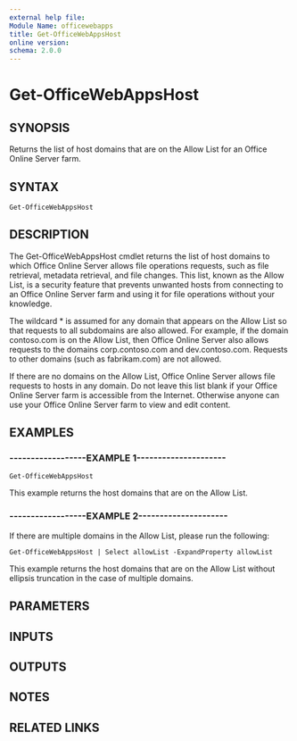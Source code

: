 ```yaml
---
external help file:
Module Name: officewebapps
title: Get-OfficeWebAppsHost
online version:
schema: 2.0.0
---
```


# Get-OfficeWebAppsHost

## SYNOPSIS
Returns the list of host domains that are on the Allow List for an Office Online Server farm.

## SYNTAX

```
Get-OfficeWebAppsHost
```

## DESCRIPTION
The Get-OfficeWebAppsHost cmdlet returns the list of host domains to which Office Online Server allows file operations requests, such as file retrieval, metadata retrieval, and file changes.
This list, known as the Allow List, is a security feature that prevents unwanted hosts from connecting to an Office Online Server farm and using it for file operations without your knowledge.

The wildcard * is assumed for any domain that appears on the Allow List so that requests to all subdomains are also allowed.
For example, if the domain contoso.com is on the Allow List, then Office Online Server also allows requests to the domains corp.contoso.com and dev.contoso.com.
Requests to other domains (such as fabrikam.com) are not allowed.

If there are no domains on the Allow List, Office Online Server allows file requests to hosts in any domain.
Do not leave this list blank if your Office Online Server farm is accessible from the Internet.
Otherwise anyone can use your Office Online Server farm to view and edit content.

## EXAMPLES

### ------------------EXAMPLE 1---------------------
```
Get-OfficeWebAppsHost
```

This example returns the host domains that are on the Allow List.

### ------------------EXAMPLE 2---------------------
If there are multiple domains in the Allow List, please run the following:

```
Get-OfficeWebAppsHost | Select allowList -ExpandProperty allowList
```

This example returns the host domains that are on the Allow List without ellipsis truncation in the case of multiple domains.

## PARAMETERS

## INPUTS

## OUTPUTS

## NOTES

## RELATED LINKS
